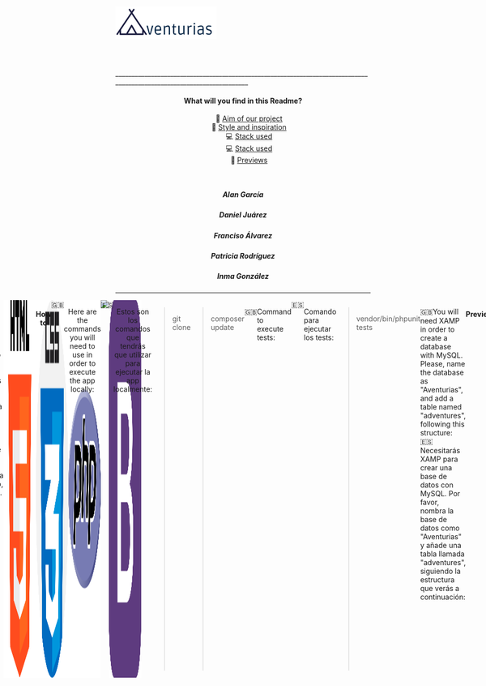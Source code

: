 <header style="display:flex; flex-direction:row;">
<div align="center">
  <img src="Aventurias\public\images\logoAventurias.png">
</div>
</header>

<main>
   _______________________________________________________________________________________________________________________
  <div align="center">
  <h4 align="center">What will you find in this Readme?</h4>
  <ul type="none">
      <li>🎯 <a href="#aim"> Aim of our project</a></li>
      <li>🎨 <a href="#inspiration"> Style and inspiration</a></li>
      <li>💻 <a href="#stack"> Stack used</a></li>
      <li>💻 <a href="#stack"> Stack used</a></li>
      <li>📸 <a href="#previews"> Previews</a></li>
  </ul>
  </div>
  
   <br>
  <div align="center">
  <h5 align="center">Alan García</h5>
  <h5 align="center">Daniel Juárez</h5>
  <h5 align="center">Franciso Álvarez</h5>
  <h5 align="center">Patricia Rodríguez </h5>
  <h5 align="center">Inma González </h5>
  </div>
  
 ____________________________________________________________________________________________________

 <div style="display:flex; justify-content:center;">
  <h4 align="center" id="aim">Aim of our project</h4>
  🇬🇧<p>Aventurias is our first CRUD project using databases. Our project's aim is offering a platform which adventure tourism businesses can use to manage their bookings. Through this platform, users can create appointments, but also modify or cancel the active ones.  </p>
  🇪🇸<p>Aventurias es nuestro primer proyecto CRUD utilizando bases de datos. El objetivo de nuestra aplicación es ofrecer una plataforma que los negocios de turismo activo puedan utilizar para gestionar sus reservas. A través de esta plataforma, los usuarios podrán crear citas, así como modificarlas o cancelar reservas activas. </p>

  
  <h4 align="center" id="inspiration">Style and inspiration</h4>
  🇬🇧<p>Our application styling is based in the Asturian flag, which is yellow and blue coloured <img src="Aventurias\public\images\blueSquare.png"><img src="Aventurias\public\images\yellowSquare.png">. Adventure and active tourism is specially relevant in our region, where it's common to find plenty of choices for leisure time activities, such as hiking, parachuting, kayaking, paintball, speleology, cycling... So we found in that field a good opportunity to offer a solution. </p>
  🇪🇸<p>El color en el diseño de nuestra aplicación está basado en la bandera de Asturias, que es azul y amarilla<img src="Aventurias\public\images\blueSquare.png"><img src="Aventurias\public\images\yellowSquare.png">. La aventura y el turismo activo son especialmente relevantes en nuestra región, donde es común encontrar multitud de estas actividades como opciones de ocio, tales como senderismo, paracaidismo, kayak, paintball, espeleología, ciclismo... Así que encontramos en este campo una buena oportunidad para ofrecer nuestra solución. </p>
  
    
  <h4 align="center" id="stack">Stack used</h4>
  
  🇬🇧<p align="center">This is our first project using PHP vanilla, along with MySql in order to manage databases; it's also the first time we oficially use Bootstrap as a CSS source. We are combining both languages with the basics, HTML and CSS.</p>
  <br>
  🇪🇸<p align="center">Este es nuestro primer proyecto usando PHP vanilla, junto con MySQL para gestionar las bases de datos; también es la primera vez que utilizamos Bootstrap como fuente principal de estilos, combinándola con lo básico, HTML y CSS. </p>
  <br>
  <div align="center" class="logoBox" style="display: flex">
      <img src="Aventurias\public\images\/html-5.png" style="width: 64px">
      <img src="Aventurias\public\images\/css.png" style="width: 64px">
      <img src="Aventurias\public\images\/php.png" style="width: 64px">
      <img src="https://pngimg.com/uploads/mysql/mysql_PNG22.png" style="width: 64px">
      <img src="Aventurias\public\images\/bootstrap.png" style="width: 64px">
  </div>
  
  <h4 align="center" id="howTo">How to</h4>
  🇬🇧<p align="center">Here are the commands you will need to use in order to execute the app locally:</p>
  🇪🇸<p align="center">Estos son los comandos que tendrás que utilizar para ejecutar la app localmente:</p>
   
   > git clone
   
   > composer update
  
 🇬🇧<p>Command to execute tests:</p>
 🇪🇸<p>Comando para ejecutar los tests:</p>
   
   > vendor/bin/phpunit tests
   
   
   🇬🇧You will need XAMP in order to create a database with MySQL. Please, name the database as "Aventurias", and add a table named "adventures", following this structure: 
   🇪🇸Necesitarás XAMP para crear una base de datos con MySQL. Por favor, nombra la base de datos como "Aventurias" y añade una tabla llamada "adventures", siguiendo la estructura que verás a continuación:
   
   <table>
     <thead>
       <td>id</td>
       <td>name</td>
       <td>phone</td>
       <td>email</td>              
       <td>people</td>
       <td>adventure</td>
       <td>info</td>
       <td>date_time</td>
     </thead>
       <td>1</td>
       <td>Maripili Pérez </td>
       <td>+34666666666</td>
       <td>maripili@mail.net</td>              
       <td>2</td>
       <td>Surf</td>
       <td>No sabemos nadar</td>
       <td>06/08/2022</td>
   </table>
   
  <h4 align="center" id="previews">Previews</h4>
         <img align="center" src="Aventurias\public\images\preview1.png" style="width:200px; height: auto">
         <img align="center" src="Aventurias\public\images\preview2.png" style="width:200px; height: auto">
         <img align="center" src="Aventurias\public\images\preview-desktop.png" style="width:400px; height: auto">

 </div>

</main>
